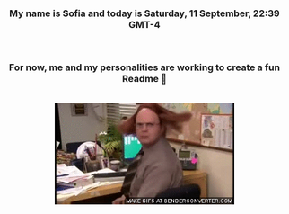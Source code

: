 


<div align="center">
<h3 >My name is Sofia and today is Saturday, 11 September, 22:39 GMT-4</h3><br>
<h3 >For now, me and my personalities are working to create a fun Readme 👋
</h3><br>
<img src='img/dwight.gif' alt='working...'/>
</div>
